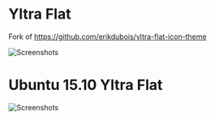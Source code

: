 # Yltra Flat

Fork of https://github.com/erikdubois/yltra-flat-icon-theme

![Screenshots](http://i.imgur.com/WONWGqL.jpg)


# Ubuntu 15.10 Yltra Flat

![Screenshots](http://i.imgur.com/1cJ08de.jpg)


